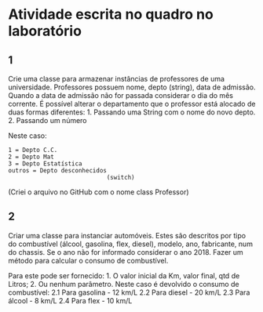 # Atividade escrita no quadro no laboratório

## 1 

Crie uma classe para armazenar instâncias de professores de uma universidade. Professores possuem nome, depto (string), data de admissão.
Quando a data de admissão não for passada considerar o dia do mês corrente. 
É possível alterar o departamento que o professor está alocado de duas formas diferentes:
      1. Passando uma String com o nome do novo depto.
      2. Passando um número
      
Neste caso:

    1 = Depto C.C.
    2 = Depto Mat
    3 = Depto Estatística
    outros = Depto desconhecidos
                                (switch)
                                
(Criei o arquivo no GitHub com o nome class Professor)  

## 2

Criar uma classe para instanciar automóveis. Estes são descritos por tipo do combustível (álcool, gasolina, flex, diesel), modelo, ano, fabricante, num do chassis. Se o ano não for informado considerar o ano 2018. Fazer um método para calcular o consumo de combustível.

Para este pode ser fornecido: 
      1. O valor inicial da Km, valor final, qtd de Litros;
      2. Ou nenhum parâmetro. Neste caso é devolvido o consumo de combustível:
            2.1 Para gasolina - 12 km/L 
            2.2 Para diesel - 20 km/L
            2.3 Para álcool - 8 km/L
            2.4 Para flex - 10 km/L
